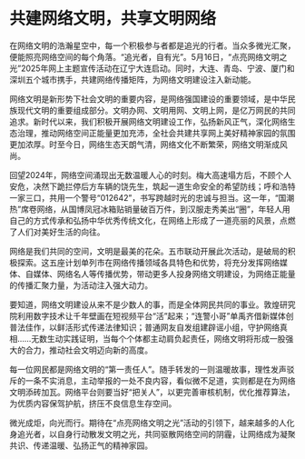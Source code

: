 # 共建网络文明，共享文明网络

在网络文明的浩瀚星空中，每一个积极参与者都是追光的行者。当众多微光汇聚，便能照亮网络空间的每个角落。“追光者，自有光”。5月16日，“点亮网络文明之光”2025年网上主题宣传活动在辽宁大连启动。同时，大连、青岛、宁波、厦门和深圳五个城市携手，共建网络传播矩阵，为网络文明建设注入新动能。

网络文明是新形势下社会文明的重要内容，是网络强国建设的重要领域，是中华民族现代文明的重要组成部分。文明办网、文明用网、文明上网，是亿万网民的共同追求。新时代以来，我们积极开展网络文明建设工作，弘扬新风正气，深化网络生态治理，推动网络空间正能量更加充沛，全社会共建共享网上美好精神家园的氛围更加浓厚。时至今日，网络生态天朗气清，网络文化不断繁荣，网络文明渐成风尚。

回望2024年，网络空间涌现出无数温暖人心的时刻。梅大高速塌方后，不顾个人安危，决然下跪拦停后方车辆的饶先生，筑起一道生命安全的希望防线；呼和浩特一家三口，共用一个警号“012642”，书写跨越时光的忠诚与担当。这一年，“国潮热”席卷网络，从国博凤冠冰箱贴销量破百万件，到汉服走秀美出“圈”，年轻人用自己的方式传承和弘扬中华优秀传统文化，在网络上形成了一道亮丽的风景，点燃了人们对美好生活的向往。

网络是我们共同的空间，文明是最美的花朵。五市联动开展此次活动，是破局的积极探索。这五座计划单列市在网络传播领域各具特色和优势，将充分发挥网络媒体、自媒体、网络名人等传播优势，带动更多人投身网络文明建设，为网络正能量的传播汇聚力量，为活动注入强大动力。

要知道，网络文明建设从来不是少数人的事，而是全体网民共同的事业。敦煌研究院利用数字技术让千年壁画在短视频平台“活”起来；“连警小哥”单禹齐借新媒体创普法佳作，以鲜活形式传递法律知识；普通网友自发组建辟谣小组，守护网络真相……无数生动实践证明，当每个个体都主动肩负起责任，网络文明将形成一股强大的合力，推动社会文明迈向新的高度。

每一位网民都是网络文明的“第一责任人”。随手转发的一则温暖故事，理性发声驳斥的一条不实消息，主动举报的一处不良内容，看似微不足道，实则都是在为网络文明添砖加瓦。网络平台则要当好“把关人”，以更完善审核机制，优化推荐算法，为优质内容保驾护航，挤压不良信息生存空间。

微光成炬，向光而行。期待在“点亮网络文明之光”活动的引领下，越来越多的人化身追光者，以自身行动散发文明之光，共同驱散网络空间的阴霾，让网络成为凝聚共识、传递温暖、弘扬正气的精神家园。